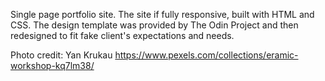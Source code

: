 Single page portfolio site. The site if fully responsive, built with HTML and CSS. The design template was provided by The Odin Project and then redesigned to fit fake client's expectations and needs.

Photo credit: Yan Krukau https://www.pexels.com/collections/eramic-workshop-kq7lm38/

